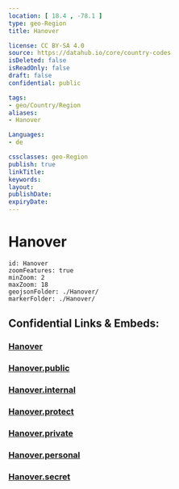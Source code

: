 ```yaml
---
location: [ 18.4 , -78.1 ] 
type: geo-Region
title: Hanover

license: CC BY-SA 4.0
source: https://datahub.io/core/country-codes
isDeleted: false
isReadOnly: false
draft: false
confidential: public

tags:
- geo/Country/Region
aliases:
- Hanover

Languages:
- de

cssclasses: geo-Region
publish: true
linkTitle: 
keywords: 
layout: 
publishDate: 
expiryDate: 
---
```


# Hanover

```leaflet
id: Hanover
zoomFeatures: true 
minZoom: 2 
maxZoom: 18
geojsonFolder: ./Hanover/
markerFolder: ./Hanover/
```


## Confidential Links & Embeds: 

### [Hanover](/_Standards/Earth/Continent/America~Caribbean/Jamaica/Parishes~Jamaica/Hanover.md) 

### [Hanover.public](/_public/Earth/Continent/America~Caribbean/Jamaica/Parishes~Jamaica/Hanover.public.md) 

### [Hanover.internal](/_internal/Earth/Continent/America~Caribbean/Jamaica/Parishes~Jamaica/Hanover.internal.md) 

### [Hanover.protect](/_protect/Earth/Continent/America~Caribbean/Jamaica/Parishes~Jamaica/Hanover.protect.md) 

### [Hanover.private](/_private/Earth/Continent/America~Caribbean/Jamaica/Parishes~Jamaica/Hanover.private.md) 

### [Hanover.personal](/_personal/Earth/Continent/America~Caribbean/Jamaica/Parishes~Jamaica/Hanover.personal.md) 

### [Hanover.secret](/_secret/Earth/Continent/America~Caribbean/Jamaica/Parishes~Jamaica/Hanover.secret.md)

